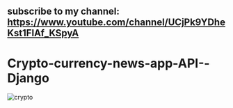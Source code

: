 ## subscribe to my channel: https://www.youtube.com/channel/UCjPk9YDheKst1FlAf_KSpyA
# Crypto-currency-news-app-API--Django
![crypto](https://user-images.githubusercontent.com/48150537/76714383-bdefb480-674c-11ea-8e3e-e2eab11b902d.png)
